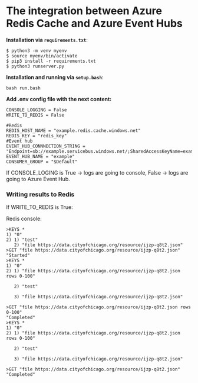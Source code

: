 # The integration between Azure Redis Cache and Azure Event Hubs


**Installation via `requirements.txt`**:

```shell
$ python3 -m venv myenv
$ source myenv/bin/activate
$ pip3 install -r requirements.txt
$ python3 runserver.py
```

**Installation and running via `setup.bash`**:
```shell
bash run.bash
```


**Add .env сonfig file with the next content:**
```
CONSOLE_LOGGING = False
WRITE_TO_REDIS = False

#Redis
REDIS_HOST_NAME = "example.redis.cache.windows.net"
REDIS_KEY = "redis_key"
#Event hub
EVENT_HUB_CONNNECTION_STRING = "Endpoint=sb://example.servicebus.windows.net/;SharedAccessKeyName=example;SharedAccessKey=shared_key"
EVENT_HUB_NAME = "example"
CONSUMER_GROUP = "$Default"
```

If CONSOLE_LOGING is True -> logs are going to console, False -> logs are going to Azure Event Hub.

### Writing results to Redis
If WRITE_TO_REDIS is True:

Redis console:
```
>KEYS *
1) "0"
2) 1) "test"
   2) "file https://data.cityofchicago.org/resource/ijzp-q8t2.json"
>GET "file https://data.cityofchicago.org/resource/ijzp-q8t2.json"
"Started"
>KEYS *
1) "0"
2) 1) "file https://data.cityofchicago.org/resource/ijzp-q8t2.json rows 0-100"

   2) "test"

   3) "file https://data.cityofchicago.org/resource/ijzp-q8t2.json"

>GET "file https://data.cityofchicago.org/resource/ijzp-q8t2.json rows 0-100"
"Completed"
>KEYS *
1) "0"
2) 1) "file https://data.cityofchicago.org/resource/ijzp-q8t2.json rows 0-100"

   2) "test"

   3) "file https://data.cityofchicago.org/resource/ijzp-q8t2.json"

>GET "file https://data.cityofchicago.org/resource/ijzp-q8t2.json"
"Completed"

```
